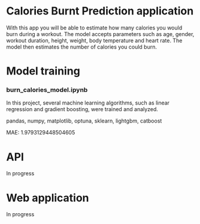 # Calories Burnt Prediction application
With this app you will be able to estimate how many calories you would burn during a workout. The model accepts parameters such as age, gender, workout duration, height, weight, body temperature and heart rate. The model then estimates the number of calories you could burn.

# Model training
### burn_calories_model.ipynb
In this project, several machine learning algorithms, such as linear regression and gradient boosting, were trained and analyzed.

pandas, numpy, matplotlib, optuna, sklearn, lightgbm, catboost

MAE: 1.9793129448504605

# API
In progress

# Web application
In progress
